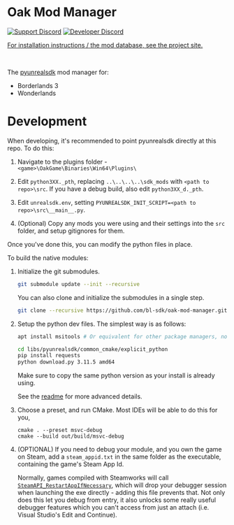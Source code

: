 # Oak Mod Manager
[![Support Discord](https://img.shields.io/static/v1?label=&message=Support%20Discord&logo=discord&color=424)](https://discord.gg/bXeqV8Ef9R)
[![Developer Discord](https://img.shields.io/static/v1?label=&message=Developer%20Discord&logo=discord&color=222)](https://discord.gg/VJXtHvh)

[For installation instructions / the mod database, see the project site.](https://bl-sdk.github.io/oak-mod-db/)

<br>

The [pyunrealsdk](https://github.com/bl-sdk/pyunrealsdk) mod manager for:
- Borderlands 3
- Wonderlands

# Development
When developing, it's recommended to point pyunrealsdk directly at this repo. To do this:

1. Navigate to the plugins folder - `<game>\OakGame\Binaries\Win64\Plugins\`

2. Edit `python3XX._pth`, replacing `..\..\..\..\sdk_mods` with `<path to repo>\src`. If you have a
   debug build, also edit `python3XX_d._pth`.

3. Edit `unrealsdk.env`, setting `PYUNREALSDK_INIT_SCRIPT=<path to repo>\src\__main__.py`.

4. (Optional) Copy any mods you were using and their settings into the `src` folder, and setup gitignores for them.

Once you've done this, you can modify the python files in place.

To build the native modules:

1. Initialize the git submodules.
   ```sh
   git submodule update --init --recursive
   ```
   You can also clone and initialize the submodules in a single step.
   ```sh
   git clone --recursive https://github.com/bl-sdk/oak-mod-manager.git
   ```

2. Setup the python dev files. The simplest way is as follows:
   ```sh
   apt install msitools # Or equivalent for other package managers, not required on Windows

   cd libs/pyunrealsdk/common_cmake/explicit_python
   pip install requests
   python download.py 3.11.5 amd64
   ```
   Make sure to copy the same python version as your install is already using.

   See the [readme](https://github.com/bl-sdk/common_cmake/blob/master/explicit_python/Readme.md)
   for more advanced details.

3. Choose a preset, and run CMake. Most IDEs will be able to do this for you,
   ```
   cmake . --preset msvc-debug
   cmake --build out/build/msvc-debug
   ```

4. (OPTIONAL) If you need to debug your module, and you own the game on Steam, add a
   `steam_appid.txt` in the same folder as the executable, containing the game's Steam App Id.

   Normally, games compiled with Steamworks will call
   [`SteamAPI_RestartAppIfNecessary`](https://partner.steamgames.com/doc/sdk/api#SteamAPI_RestartAppIfNecessary),
   which will drop your debugger session when launching the exe directly - adding this file prevents
   that. Not only does this let you debug from entry, it also unlocks some really useful debugger
   features which you can't access from just an attach (i.e. Visual Studio's Edit and Continue).
